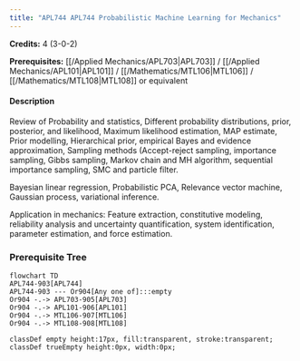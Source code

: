 ```yaml
---
title: "APL744 APL744 Probabilistic Machine Learning for Mechanics"
---
```

**Credits:** 4 (3-0-2)

**Prerequisites:** [[/Applied Mechanics/APL703|APL703]] / [[/Applied Mechanics/APL101|APL101]] / [[/Mathematics/MTL106|MTL106]] / [[/Mathematics/MTL108|MTL108]] or equivalent

#### Description
Review of Probability and statistics, Different probability distributions, prior, posterior, and likelihood, Maximum likelihood estimation, MAP estimate, Prior modelling, Hierarchical prior, empirical Bayes and evidence approximation, Sampling methods (Accept-reject sampling, importance sampling, Gibbs sampling, Markov chain and MH algorithm, sequential importance sampling, SMC and particle filter.

Bayesian linear regression, Probabilistic PCA, Relevance vector machine, Gaussian process, variational inference.

Application in mechanics: Feature extraction, constitutive modeling, reliability analysis and uncertainty quantification, system identification, parameter estimation, and force estimation.

### Prerequisite Tree

```mermaid
flowchart TD
APL744-903[APL744]
APL744-903 --- Or904[Any one of]:::empty
Or904 -.-> APL703-905[APL703]
Or904 -.-> APL101-906[APL101]
Or904 -.-> MTL106-907[MTL106]
Or904 -.-> MTL108-908[MTL108]

classDef empty height:17px, fill:transparent, stroke:transparent;
classDef trueEmpty height:0px, width:0px;
```